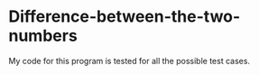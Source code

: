 # Difference-between-the-two-numbers
My code for this program is tested for all the possible test cases. 
